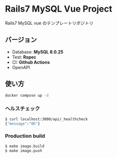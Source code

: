 # Rails7 MySQL Vue Project

Rails7 MySQL vue のテンプレートリポジトリ

## バージョン

- Database: **MySQL 8.0.25**
- Test: **Rspec**
- CI: **Github Actions**
- OpenAPI

## 使い方

```bash
docker compose up -d
```

### ヘルスチェック

```bash
$ curl localhost:3000/api/_healthcheck
{"message":"OK"}
```

### Production build

```bash
$ make image.build
$ make image.push
```
